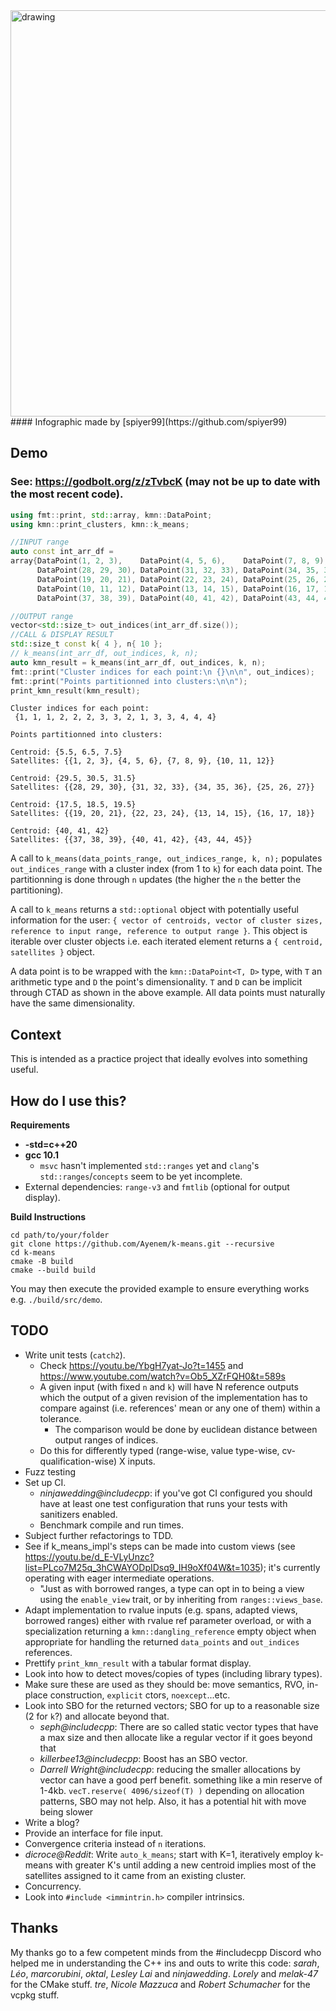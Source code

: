 <img src="https://i.imgur.com/RBXzdQ8.png" alt="drawing" width="650"/>
#### Infographic made by [spiyer99](https://github.com/spiyer99)

## Demo
### See: https://godbolt.org/z/zTvbcK (may not be up to date with the most recent code).
```cpp
using fmt::print, std::array, kmn::DataPoint;
using kmn::print_clusters, kmn::k_means;

//INPUT range
auto const int_arr_df =
array{DataPoint(1, 2, 3),    DataPoint(4, 5, 6),    DataPoint(7, 8, 9),
      DataPoint(28, 29, 30), DataPoint(31, 32, 33), DataPoint(34, 35, 36),
      DataPoint(19, 20, 21), DataPoint(22, 23, 24), DataPoint(25, 26, 27),
      DataPoint(10, 11, 12), DataPoint(13, 14, 15), DataPoint(16, 17, 18),
      DataPoint(37, 38, 39), DataPoint(40, 41, 42), DataPoint(43, 44, 45)};

//OUTPUT range
vector<std::size_t> out_indices(int_arr_df.size());
//CALL & DISPLAY RESULT
std::size_t const k{ 4 }, n{ 10 };
// k_means(int_arr_df, out_indices, k, n);
auto kmn_result = k_means(int_arr_df, out_indices, k, n);
fmt::print("Cluster indices for each point:\n {}\n\n", out_indices);
fmt::print("Points partitionned into clusters:\n\n");
print_kmn_result(kmn_result);
```
```
Cluster indices for each point:
 {1, 1, 1, 2, 2, 2, 3, 3, 2, 1, 3, 3, 4, 4, 4}

Points partitionned into clusters:

Centroid: {5.5, 6.5, 7.5}
Satellites: {{1, 2, 3}, {4, 5, 6}, {7, 8, 9}, {10, 11, 12}}

Centroid: {29.5, 30.5, 31.5}
Satellites: {{28, 29, 30}, {31, 32, 33}, {34, 35, 36}, {25, 26, 27}}

Centroid: {17.5, 18.5, 19.5}
Satellites: {{19, 20, 21}, {22, 23, 24}, {13, 14, 15}, {16, 17, 18}}

Centroid: {40, 41, 42}
Satellites: {{37, 38, 39}, {40, 41, 42}, {43, 44, 45}}
```
A call to `k_means(data_points_range, out_indices_range, k, n);` populates `out_indices_range` with a cluster index (from 1 to `k`) for each data point. The partitionning is done through `n` updates (the higher the `n` the better the partitioning).

A call to `k_means` returns a `std::optional` object with potentially useful information for the user: `{ vector of centroids, vector of cluster sizes, reference to input range, reference to output range }`. This object is iterable over cluster objects i.e. each iterated element returns a `{ centroid, satellites }` object.

A data point is to be wrapped with the `kmn::DataPoint<T, D>` type, with `T` an arithmetic type and `D` the point's dimensionality. `T` and `D` can be implicit through CTAD as shown in the above example. All data points must naturally have the same dimensionality.

## Context
This is intended as a practice project that ideally evolves into something useful.

## How do I use this?

**Requirements**
- **-std=c++20**
- **gcc 10.1**
    - `msvc` hasn't implemented `std::ranges` yet and `clang`'s `std::ranges`/`concepts` seem to be yet incomplete.
- External dependencies: `range-v3` and `fmtlib` (optional for output display).

**Build Instructions**
```
cd path/to/your/folder
git clone https://github.com/Ayenem/k-means.git --recursive
cd k-means
cmake -B build
cmake --build build
```
You may then execute the provided example to ensure everything works e.g. `./build/src/demo`.

## TODO
- Write unit tests (`catch2`).
    - Check https://youtu.be/YbgH7yat-Jo?t=1455 and https://www.youtube.com/watch?v=Ob5_XZrFQH0&t=589s
    - A given input (with fixed `n` and `k`) will have N reference outputs which the output of a given revision of the implementation has to compare against (i.e. references' mean or any one of them) within a tolerance.
        - The comparison would be done by euclidean distance between output ranges of indices.
    - Do this for differently typed (range-wise, value type-wise, cv-qualification-wise) X inputs.    
- Fuzz testing
- Set up CI.
    - _ninjawedding@includecpp_: if you've got CI configured you should have at least one test configuration that runs your tests with sanitizers enabled.
    - Benchmark compile and run times.
- Subject further refactorings to TDD.
- See if k_means_impl's steps can be made into custom views (see https://youtu.be/d_E-VLyUnzc?list=PLco7M25q_3hCWAYODpIDsq9_IH9oXf04W&t=1035); it's currently operating with eager intermediate operations.
    - "Just as with borrowed ranges, a type can opt in to being a view using the `enable_view` trait, or by inheriting from `ranges::views_base`.
- Adapt implementation to rvalue inputs (e.g. spans, adapted views, borrowed ranges) either with rvalue ref parameter overload, or with a specialization returning a `kmn::dangling_reference` empty object when appropriate for handling the returned `data_points` and `out_indices` references.
- Prettify `print_kmn_result` with a tabular format display.
- Look into how to detect moves/copies of types (including library types).
- Make sure these are used as they should be: move semantics, RVO, in-place construction, `explicit` ctors, `noexcept`...etc.
- Look into SBO for the returned vectors; SBO for up to a reasonable size (2 for `k`?) and allocate beyond that.
    - _seph@includecpp_: There are so called static vector types that have a max size and then allocate like a regular vector if it goes beyond that
    - _killerbee13@includecpp_: Boost has an SBO vector.
    - _Darrell Wright@includecpp_: reducing the smaller allocations by vector can have a good perf benefit.  something like a min reserve of 1-4kb. `vecT.reserve( 4096/sizeof(T) )` depending on allocation patterns, SBO may not help.  Also, it has a potential hit with move being slower
- Write a blog?
- Provide an interface for file input.
- Convergence criteria instead of `n` iterations.
- *dicroce@Reddit*: Write `auto_k_means`; start with K=1, iteratively employ k-means with greater K's until adding a new centroid implies most of the satellites assigned to it came from an existing cluster.
- Concurrency.
- Look into `#include <immintrin.h>` compiler intrinsics.

## Thanks
My thanks go to a few competent minds from the #includecpp Discord who helped me in understanding the C++ ins and outs to write this code: _sarah_, _Léo_, _marcorubini_, _oktal_, _Lesley Lai_ and _ninjawedding_. _Lorely_ and _melak-47_ for the CMake stuff. _tre_, _Nicole Mazzuca_ and _Robert Schumacher_ for the vcpkg stuff.
